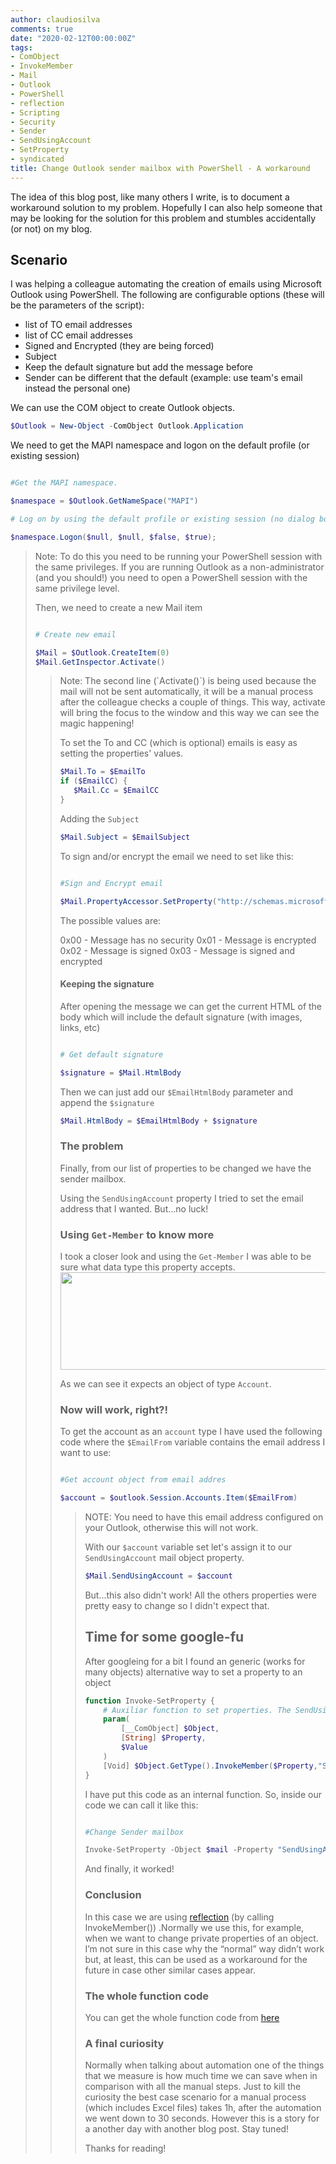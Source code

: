 ```yaml
---
author: claudiosilva
comments: true
date: "2020-02-12T00:00:00Z"
tags:
- ComObject
- InvokeMember
- Mail
- Outlook
- PowerShell
- reflection
- Scripting
- Security
- Sender
- SendUsingAccount
- SetProperty
- syndicated
title: Change Outlook sender mailbox with PowerShell - A workaround
---
```

The idea of this blog post, like many others I write, is to document a workaround solution to my problem. Hopefully I can also help someone that may be looking for the solution for this problem and stumbles accidentally (or not) on my blog.

## Scenario

I was helping a colleague automating the creation of emails using Microsoft Outlook using PowerShell. The following are configurable options (these will be the parameters of the script):

* list of TO email addresses
* list of CC email addresses
* Signed and Encrypted (they are being forced)
* Subject
* Keep the default signature but add the message before
* Sender can be different that the default (example: use team's email instead the personal one)

We can use the COM object to create Outlook objects.

``` powershell
$Outlook = New-Object -ComObject Outlook.Application
```

We need to get the MAPI namespace and logon on the default profile (or existing session)

``` powershell

#Get the MAPI namespace.

$namespace = $Outlook.GetNameSpace("MAPI")

# Log on by using the default profile or existing session (no dialog box).

$namespace.Logon($null, $null, $false, $true);
```

<blockquote>Note: To do this you need to be running your PowerShell session with the same privileges. If you are running Outlook as a non-administrator (and you should!) you need to open a PowerShell session with the same privilege level.

Then, we need to create a new Mail item

``` powershell

# Create new email

$Mail = $Outlook.CreateItem(0)
$Mail.GetInspector.Activate()
```

<blockquote>Note: The second line (`Activate()`) is being used because the mail will not be sent automatically, it will be a manual process after the colleague checks a couple of things. This way, activate will bring the focus to the window and this way we can see the magic happening!

To set the To and CC (which is optional) emails is easy as setting the properties' values.

``` powershell
$Mail.To = $EmailTo
if ($EmailCC) {
   $Mail.Cc = $EmailCC
}
```

Adding the `Subject`

``` powershell
$Mail.Subject = $EmailSubject
```

To sign and/or encrypt the email we need to set like this:

``` powershell

#Sign and Encrypt email

$Mail.PropertyAccessor.SetProperty("http://schemas.microsoft.com/mapi/proptag/0x6E010003", 0x03)
```
The possible values are:

0x00 - Message has no security
0x01 - Message is encrypted
0x02 - Message is signed
0x03 - Message is signed and encrypted

#### Keeping the signature

After opening the message we can get the current HTML of the body which will include the default signature (with images, links, etc)

``` powershell

# Get default signature

$signature = $Mail.HtmlBody
```

Then we can just add our `$EmailHtmlBody` parameter and append the `$signature`

``` powershell
$Mail.HtmlBody = $EmailHtmlBody + $signature
```

### The problem

Finally, from our list of properties to be changed we have the sender mailbox.

Using the `SendUsingAccount` property I tried to set the email address that I wanted. But...no luck!

### Using `Get-Member` to know more

I took a closer look and using the `Get-Member` I was able to be sure what data type this property accepts.
<img src="https://claudioessilva.github.io/img/2020/02/sendingusingaccount_datatype.png" alt="" width="515" height="156" class="aligncenter size-full wp-image-1908" />

As we can see it expects an object of type `Account`.

### Now will work, right?!

To get the account as an `account` type I have used the following code where the `$EmailFrom` variable contains the email address I want to use:

``` powershell

#Get account object from email addres

$account = $outlook.Session.Accounts.Item($EmailFrom)
```

<blockquote>NOTE: You need to have this email address configured on your Outlook, otherwise this will not work.

With our `$account` variable set let's assign it to our `SendUsingAccount` mail object property.

``` powershell
$Mail.SendUsingAccount = $account
```

But...this also didn't work!
All the others properties were pretty easy to change so I didn't expect that.

## Time for some google-fu

After googleing for a bit I found an generic (works for many objects) alternative way to set a property to an object

``` powershell
function Invoke-SetProperty {
    # Auxiliar function to set properties. The SendUsingAccount property wouldn't be set in a different way
    param(
        [__ComObject] $Object,
        [String] $Property,
        $Value
    )
    [Void] $Object.GetType().InvokeMember($Property,"SetProperty",$NULL,$Object,$Value)
}
```

I have put this code as an internal function. So, inside our code we can call it like this:

``` powershell

#Change Sender mailbox

Invoke-SetProperty -Object $mail -Property "SendUsingAccount" -Value $account
```

And finally, it worked!

### Conclusion

In this case we are using <a href="https://docs.microsoft.com/en-us/dotnet/csharp/programming-guide/concepts/reflection" rel="noopener" target="_blank">reflection</a> (by calling InvokeMember()) .Normally we use this, for example, when we want to change private properties of an object. I’m not sure in this case why the “normal” way didn’t work but, at least, this can be used as a workaround for the future in case other similar cases appear.

### The whole function code

You can get the whole function code from <a href="https://gist.github.com/ClaudioESSilva/dfaf1de2e5da88fca1e59f70edd7f4ae" rel="noopener" target="_blank">here</a>

### A final curiosity

Normally when talking about automation one of the things that we measure is how much time we can save when in comparison with all the manual steps. Just to kill the curiosity the best case scenario for a manual process (which includes Excel files) takes 1h, after the automation we went down to 30 seconds. However this is a story for a another day with another blog post. Stay tuned!

Thanks for reading!
